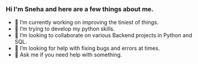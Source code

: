 ### Hi I'm Sneha and here are a few things about me.

- 🔭 I’m currently working on improving the tiniest of things. 
- 🌱 I’m trying to develop my python skills.
- 👯 I’m looking to collaborate on various Backend projects in Python and SQL.
- 🤔 I’m looking for help with fixing bugs and errors at times.
- 💬 Ask me if you need help with something.


<!--
**snehat-01/snehat-01** is a ✨ _special_ ✨ repository because its `README.md` (this file) appears on your GitHub profile.

Here are some ideas to get you started:

- 🔭 I’m currently working on ...
- 🌱 I’m currently learning ...
- 👯 I’m looking to collaborate on ...
- 🤔 I’m looking for help with ...
- 💬 Ask me about ...
- 📫 How to reach me: ...
- 😄 Pronouns: ...
- ⚡ Fun fact: ...
-->

